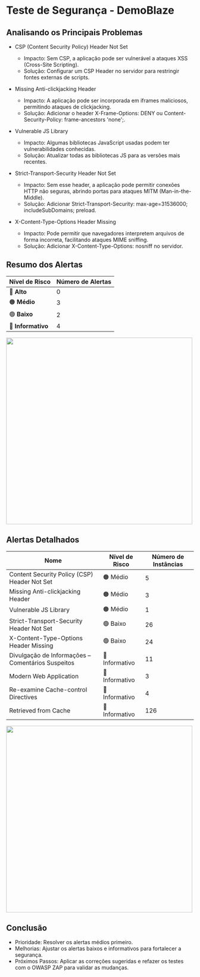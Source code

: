 # Teste de Segurança - DemoBlaze

## Analisando os Principais Problemas
- CSP (Content Security Policy) Header Not Set
  - Impacto: Sem CSP, a aplicação pode ser vulnerável a ataques XSS (Cross-Site Scripting).
  - Solução: Configurar um CSP Header no servidor para restringir fontes externas de scripts.

- Missing Anti-clickjacking Header
  - Impacto: A aplicação pode ser incorporada em iframes maliciosos, permitindo ataques de clickjacking.
  - Solução: Adicionar o header X-Frame-Options: DENY ou Content-Security-Policy: frame-ancestors 'none';.

- Vulnerable JS Library
  - Impacto: Algumas bibliotecas JavaScript usadas podem ter vulnerabilidades conhecidas.
  - Solução: Atualizar todas as bibliotecas JS para as versões mais recentes.

- Strict-Transport-Security Header Not Set
  - Impacto: Sem esse header, a aplicação pode permitir conexões HTTP não seguras, abrindo portas para ataques MITM (Man-in-the-Middle).
  - Solução: Adicionar Strict-Transport-Security: max-age=31536000; includeSubDomains; preload.

- X-Content-Type-Options Header Missing
  - Impacto: Pode permitir que navegadores interpretem arquivos de forma incorreta, facilitando ataques MIME sniffing.
  - Solução: Adicionar X-Content-Type-Options: nosniff no servidor.

## Resumo dos Alertas

| Nível de Risco | Número de Alertas |
|---------------|------------------|
| 🔴 **Alto**   | 0                |
| 🟠 **Médio**  | 3                |
| 🟢 **Baixo**  | 2                |
| 🔵 **Informativo** | 4           |

<img src="https://github.com/user-attachments/assets/46f71167-284b-4b8b-8ae8-852b2f820abb" width="500">

## Alertas Detalhados

| Nome                                                        | Nível de Risco | Número de Instâncias |
|-------------------------------------------------------------|----------------|----------------------|
| Content Security Policy (CSP) Header Not Set                | 🟠 Médio       | 5                   |
| Missing Anti-clickjacking Header                            | 🟠 Médio       | 3                   |
| Vulnerable JS Library                                       | 🟠 Médio       | 1                   |
| Strict-Transport-Security Header Not Set                    | 🟢 Baixo       | 26                  |
| X-Content-Type-Options Header Missing                       | 🟢 Baixo       | 24                  |
| Divulgação de Informações – Comentários Suspeitos           | 🔵 Informativo | 11                  |
| Modern Web Application                                      | 🔵 Informativo | 3                   |
| Re-examine Cache-control Directives                         | 🔵 Informativo | 4                   |
| Retrieved from Cache                                        | 🔵 Informativo | 126                 |

<img src="https://github.com/user-attachments/assets/dd2ff7a3-5e88-4c91-913e-8f4c5e9ab9ed" width="500">

## Conclusão
- Prioridade: Resolver os alertas médios primeiro.
- Melhorias: Ajustar os alertas baixos e informativos para fortalecer a segurança.
- Próximos Passos: Aplicar as correções sugeridas e refazer os testes com o OWASP ZAP para validar as mudanças.
